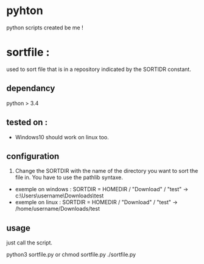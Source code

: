 # pyhton
python scripts created be me !

# sortfile : 
used to sort file that is in a repository indicated by the SORTIDR constant.

## dependancy
python > 3.4

## tested on : 
- Windows10
should work on linux too.


## configuration
1. Change the SORTDIR with the name of the directory you want to sort the file in.
You have to use the pathlib syntaxe.
 - exemple on windows : SORTDIR = HOMEDIR / "Download" / "test" -> c:\Users\username\Downloads\test
 - exemple on linux : SORTDIR = HOMEDIR / "Download" / "test" -> /home/username/Downloads/test

## usage 
just call the script.

python3 sortfile.py
or
chmod sortfile.py
./sortfile.py




